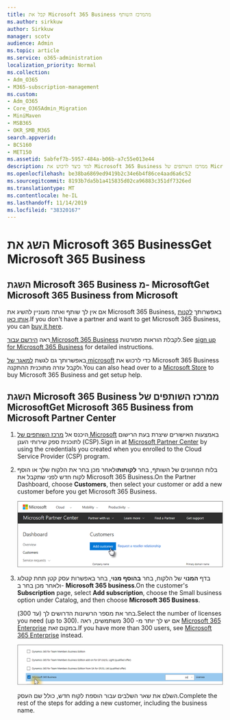 ```yaml
---
title: קבל את Microsoft 365 Business מהמרכז השותף
ms.author: sirkkuw
author: Sirkkuw
manager: scotv
audience: Admin
ms.topic: article
ms.service: o365-administration
localization_priority: Normal
ms.collection:
- Adm_O365
- M365-subscription-management
ms.custom:
- Adm_O365
- Core_O365Admin_Migration
- MiniMaven
- MSB365
- OKR_SMB_M365
search.appverid:
- BCS160
- MET150
ms.assetid: 5abfef7b-5957-484a-b06b-a7c55e013e44
description: למד כיצד לרכוש את Microsoft 365 Business ממרכז השותפים של Microsoft.
ms.openlocfilehash: be38ba6869ed9419b2c34e6b4f86ce4aad6a6c52
ms.sourcegitcommit: 8193b7da5b1a415835d02ca96883c351df7326ed
ms.translationtype: MT
ms.contentlocale: he-IL
ms.lasthandoff: 11/14/2019
ms.locfileid: "38320167"
---
```

# <a name="get-microsoft-365-business"></a><span data-ttu-id="09ad4-103">השג את Microsoft 365 Business</span><span class="sxs-lookup"><span data-stu-id="09ad4-103">Get Microsoft 365 Business</span></span>

## <a name="get-microsoft-365-business-from-microsoft"></a><span data-ttu-id="09ad4-104">השגת Microsoft 365 Business מ- Microsoft</span><span class="sxs-lookup"><span data-stu-id="09ad4-104">Get Microsoft 365 Business from Microsoft</span></span>

<span data-ttu-id="09ad4-105">אם אין לך שותף ואתה מעוניין להשיג את Microsoft 365 Business, באפשרותך [לקנות אותו כאן](https://www.microsoft.com/en-US/microsoft-365/business).</span><span class="sxs-lookup"><span data-stu-id="09ad4-105">If you don't have a partner and want to get Microsoft 365 Business, you can [buy it here](https://www.microsoft.com/en-US/microsoft-365/business).</span></span>

<span data-ttu-id="09ad4-106">ראה [הירשם עבור Microsoft 365 Business](sign-up.md) לקבלת הוראות מפורטות.</span><span class="sxs-lookup"><span data-stu-id="09ad4-106">See [sign up for Microsoft 365 Business](sign-up.md) for detailed instructions.</span></span>

<span data-ttu-id="09ad4-107">באפשרותך גם לגשת [למאגר של microsoft](https://www.microsoft.com/en-us/store/locations/find-a-store?icid=en_US_Store_UH_FAS) כדי לרכוש את Microsoft 365 Business ולקבל עזרה מתוכנית ההתקנה.</span><span class="sxs-lookup"><span data-stu-id="09ad4-107">You can also head over to a [Microsoft Store](https://www.microsoft.com/en-us/store/locations/find-a-store?icid=en_US_Store_UH_FAS) to buy Microsoft 365 Business and get setup help.</span></span>
  
## <a name="get-microsoft-365-business-from-microsoft-partner-center"></a><span data-ttu-id="09ad4-108">השגת Microsoft 365 Business ממרכז השותפים של Microsoft</span><span class="sxs-lookup"><span data-stu-id="09ad4-108">Get Microsoft 365 Business from Microsoft Partner Center</span></span>

1. <span data-ttu-id="09ad4-109">היכנס אל [מרכז השותפים של Microsoft](https://go.microsoft.com/fwlink/p/?linkid=849910) באמצעות האישורים שיצרת בעת הרישום לתוכנית ספק שירותי הענן (CSP).</span><span class="sxs-lookup"><span data-stu-id="09ad4-109">Sign in at [Microsoft Partner Center](https://go.microsoft.com/fwlink/p/?linkid=849910) by using the credentials you created when you enrolled to the Cloud Service Provider (CSP) program.</span></span> 
    
2. <span data-ttu-id="09ad4-110">בלוח המחוונים של השותף, בחר **לקוחות**ולאחר מכן בחר את הלקוח שלך או הוסף לקוח חדש לפני שתקבל את Microsoft 365 Business.</span><span class="sxs-lookup"><span data-stu-id="09ad4-110">On the Partner Dashboard, choose **Customers**, then select your customer or add a new customer before you get Microsoft 365 Business.</span></span>
    
    ![במרכז השותפים של Microsoft, הוסף לקוח.](media/ec807d07-bbd2-411f-8fe1-c644cf9a3882.png)
  
3. <span data-ttu-id="09ad4-112">בדף **המנוי** של הלקוח, בחר **בהוסף מנוי**, בחר באפשרות עסק קטן תחת קטלוג ולאחר מכן בחר ב- **Microsoft 365 business**.</span><span class="sxs-lookup"><span data-stu-id="09ad4-112">On the customer's **Subscription** page, select **Add subscription**, choose the Small business option under Catalog, and then choose **Microsoft 365 Business**.</span></span>
    
    <span data-ttu-id="09ad4-113">בחר את מספר הרשיונות הדרושים לך (עד 300).</span><span class="sxs-lookup"><span data-stu-id="09ad4-113">Select the number of licenses you need (up to 300).</span></span> <span data-ttu-id="09ad4-114">אם יש לך יותר מ- 300 משתמשים, ראה [Microsoft 365 Enterprise](https://go.microsoft.com/fwlink/p/?linkid=862316) במקום זאת.</span><span class="sxs-lookup"><span data-stu-id="09ad4-114">If you have more than 300 users, see [Microsoft 365 Enterprise](https://go.microsoft.com/fwlink/p/?linkid=862316) instead.</span></span> 
    
    ![בדף המנוי החדש, בחר בעסק קטן.](media/52d99e89-2175-4974-84bb-dd626048541b.png)
  
    <span data-ttu-id="09ad4-116">השלם את שאר השלבים עבור הוספת לקוח חדש, כולל שם העסק.</span><span class="sxs-lookup"><span data-stu-id="09ad4-116">Complete the rest of the steps for adding a new customer, including the business name.</span></span>
    


